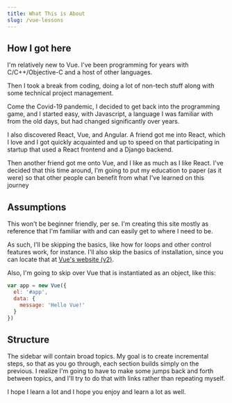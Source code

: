```yaml
---
title: What This is About
slug: /vue-lessons
---
```


## How I got here
I'm relatively new to Vue. I've been programming for years with C/C++/Objective-C and a host of other languages.

Then I took a break from coding, doing a lot of non-tech stuff along with some technical project management.

Come the Covid-19 pandemic, I decided to get back into the programming game, and I started easy, with Javascript, a language I was familiar with from the old days, but had changed significantly over years.

I also discovered React, Vue, and Angular. A friend got me into React, which I love and I got quickly acquainted and up to speed on that participating in startup that used a React frontend and a Django backend.

Then another friend got me onto Vue, and I like as much as I like React. I've decided that this time around, I'm going to put my education to paper (as it were) so that other people can benefit from what I've learned on this journey

## Assumptions

This won't be beginner friendly, per se. I'm creating this site mostly as reference that I'm familiar with and can easily get to where I need to be.

As such, I'll be skipping the basics, like how for loops and other control features work, for instance. I'll also skip the basics of installation, since you can locate that at [Vue's website (v2)](https://vuejs.org/v2/guide/).

Also, I'm going to skip over Vue that is instantiated as an object, like this:
```javascript
var app = new Vue({
  el: '#app',
  data: {
    message: 'Hello Vue!'
  }
})
```

## Structure

The sidebar will contain broad topics. My goal is to create incremental steps, so that as you go through, each section builds simply on the previous. I realize I'm going to have to make some jumps back and forth between topics, and I'll try to do that with links rather than repeating myself.

I hope I learn a lot and I hope you enjoy and learn a lot as well.